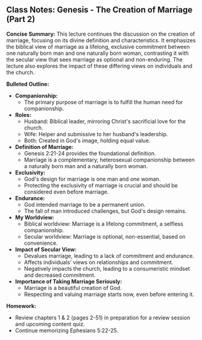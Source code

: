 ## Class Notes: Genesis - The Creation of Marriage (Part 2)

**Concise Summary:** This lecture continues the discussion on the creation of marriage, focusing on its divine definition and characteristics.  It emphasizes the biblical view of marriage as a lifelong, exclusive commitment between one naturally born man and one naturally born woman, contrasting it with the secular view that sees marriage as optional and non-enduring. The lecture also explores the impact of these differing views on individuals and the church.

**Bulleted Outline:**

* **Companionship:**
    * The primary purpose of marriage is to fulfill the human need for companionship.
* **Roles:**
    * Husband:  Biblical leader, mirroring Christ's sacrificial love for the church.
    * Wife: Helper and submissive to her husband's leadership.
    * Both: Created in God's image, holding equal value.
* **Definition of Marriage:**
    * Genesis 2:21-24 provides the foundational definition.
    * Marriage is a complementary, heterosexual companionship between a naturally born man and a naturally born woman. 
* **Exclusivity:**
    * God's design for marriage is one man and one woman.
    * Protecting the exclusivity of marriage is crucial and should be considered even before marriage.
* **Endurance:**
    *  God intended marriage to be a permanent union.
    *  The fall of man introduced challenges, but God's design remains.
* **My Worldview:**
    *  Biblical worldview: Marriage is a lifelong commitment, a selfless companionship.
    *  Secular worldview: Marriage is optional, non-essential, based on convenience.
* **Impact of Secular View:**
    * Devalues marriage, leading to a lack of commitment and endurance.
    * Affects individuals' views on relationships and commitment.
    * Negatively impacts the church, leading to a consumeristic mindset and decreased commitment.
* **Importance of Taking Marriage Seriously:**
    *  Marriage is a beautiful creation of God.
    *  Respecting and valuing marriage starts now, even before entering it.

**Homework:**

* Review chapters 1 & 2 (pages 2-51) in preparation for a review session and upcoming content quiz.
* Continue memorizing Ephesians 5:22-25. 

